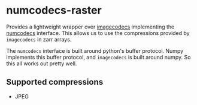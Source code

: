 # numcodecs-raster
Provides a lightweight wrapper over [imagecodecs](https://github.com/cgohlke/imagecodecs) implementing the
[numcodecs](https://github.com/zarr-developers/numcodecs) interface.  This allows us to use the compressions provided
by `imagecodecs` in zarr arrays.

The `numcodecs` interface is built around python's buffer protocol.  Numpy implements this buffer protocol, and 
`imagecodecs` is built around numpy.  So this all works out pretty well.

## Supported compressions
- JPEG